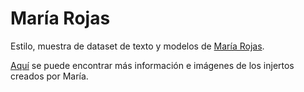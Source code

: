 # María Rojas

Estilo, muestra de dataset de texto y modelos de [María Rojas](https://www.instagram.com/tanmariamiamor/).

[Aquí](https://bejucoo.github.io/injertos/participantes/maria) se puede encontrar más información e imágenes de los injertos creados por María.